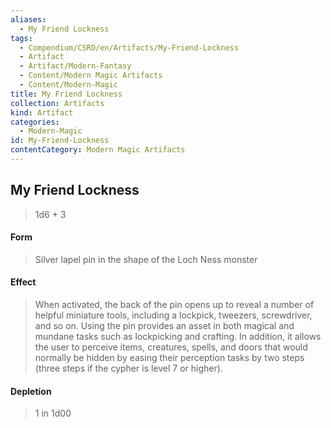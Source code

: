 ```yaml
---
aliases:
  - My Friend Lockness
tags:
  - Compendium/CSRD/en/Artifacts/My-Friend-Lockness
  - Artifact
  - Artifact/Modern-Fantasy
  - Content/Modern Magic Artifacts
  - Content/Modern-Magic
title: My Friend Lockness
collection: Artifacts
kind: Artifact
categories:
  - Modern-Magic
id: My-Friend-Lockness
contentCategory: Modern Magic Artifacts
---
```

## My Friend Lockness  
  
>1d6  + 3  
#### Form  
>Silver lapel pin in the shape of the Loch Ness monster   
#### Effect  
> When activated, the back of the pin opens up to reveal a number of helpful miniature tools, including a lockpick, tweezers, screwdriver, and so on. Using the pin provides an asset in both magical and mundane tasks such as lockpicking and crafting. In addition, it allows the user to perceive items, creatures, spells, and doors that would normally be hidden by easing their perception tasks by two steps (three steps if the cypher is level 7 or higher).   
  
#### Depletion   
>1 in 1d00
